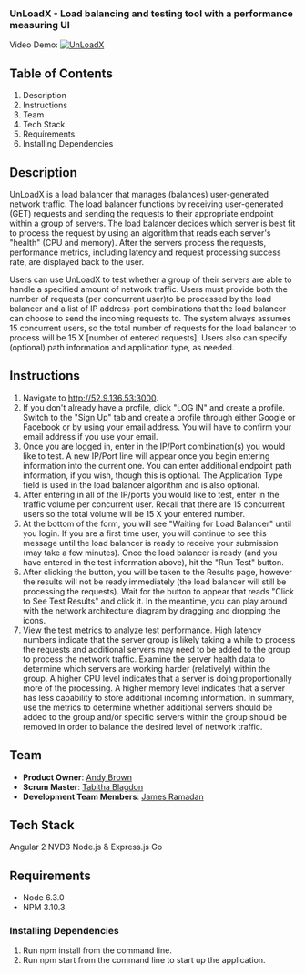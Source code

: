 ### UnLoadX - Load balancing and testing tool with a performance measuring UI

Video Demo:
[![UnLoadX](https://i.ytimg.com/vi/yKBVy27iGbI/2.jpg?time=1473584413986)](https://www.youtube.com/watch?v=yKBVy27iGbI)

## Table of Contents
1. Description
2. Instructions
3. Team
4. Tech Stack
5. Requirements
6. Installing Dependencies

## Description
UnLoadX is a load balancer that manages (balances) user-generated network traffic. The load balancer functions by receiving user-generated (GET) requests and sending the requests to their appropriate endpoint within a group of servers. The load balancer decides which server is best fit to process the request by using an algorithm that reads each server's "health" (CPU and memory). After the servers process the requests, performance metrics, including latency and request processing success rate, are displayed back to the user.

Users can use UnLoadX to test whether a group of their servers are able to handle a specified amount of network traffic. Users must provide both the number of requests (per concurrent user)to be processed by the load balancer and a list of IP address-port combinations that the load balancer can choose to send the incoming requests to. The system always assumes 15 concurrent users, so the total number of requests for the load balancer to process will be 15 X [number of entered requests]. Users also can specify (optional) path information and application type, as needed.

## Instructions
1. Navigate to http://52.9.136.53:3000.
2. If you don't already have a profile, click "LOG IN" and create a profile. Switch to the "Sign Up" tab and create a profile through either Google or Facebook or by using your email address. You will have to confirm your email address if you use your email.
3. Once you are logged in, enter in the IP/Port combination(s) you would like to test. A new IP/Port line will appear once you begin entering information into the current one. You can enter additional endpoint path information, if you wish, though this is optional. The Application Type field is used in the load balancer algorithm and is also optional.
4. After entering in all of the IP/ports you would like to test, enter in the traffic volume per concurrent user. Recall that there are 15 concurrent users so the total volume will be 15 X your entered number.
5. At the bottom of the form, you will see "Waiting for Load Balancer" until you login. If you are a first time user, you will continue to see this message until the load balancer is ready to receive your submission (may take a few minutes). Once the load balancer is ready (and you have entered in the test information above), hit the "Run Test" button.
6. After clicking the button, you will be taken to the Results page, however the results will not be ready immediately (the load balancer will still be processing the requests). Wait for the button to appear that reads "Click to See Test Results" and click it. In the meantime, you can play around with the network architecture diagram by dragging and dropping the icons.
7. View the test metrics to analyze test performance. High latency numbers indicate that the server group is likely taking a while to process the requests and additional servers may need to be added to the group to process the network traffic. Examine the server health data to determine which servers are working harder (relatively) within the group. A higher CPU level indicates that a server is doing proportionally more of the processing. A higher memory level indicates that a server has less capability to store additional incoming information. In summary, use the metrics to determine whether additional servers should be added to the group and/or specific servers within the group should be removed in order to balance the desired level of network traffic.

## Team

  - __Product Owner__: [Andy Brown](https://github.com/aebrow4)
  - __Scrum Master__: [Tabitha Blagdon](https://github.com/tabithablagdon)
  - __Development Team Members__: [James Ramadan](https://github.com/jamesramadan)

## Tech Stack
Angular 2
NVD3
Node.js & Express.js
Go

## Requirements
- Node 6.3.0
- NPM 3.10.3

### Installing Dependencies
1. Run npm install from the command line.
2. Run npm start from the command line to start up the application.

